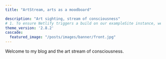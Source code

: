 ```yaml
---
title: "ArtStream, arts as a moodboard"

description: "Art sighting, stream of consciousness"
# 1. To ensure Netlify triggers a build on our exampleSite instance, we need to change a file in the exampleSite directory.
theme_version: '2.8.2'
cascade:
  featured_image: "/posts/images/banner/front.jpg"
---
```

Welcome to my blog and the art stream of consciousness. 